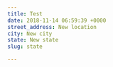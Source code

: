 ```yaml
---
title: Test
date: 2018-11-14 06:59:39 +0000
street_address: New location
city: New city
state: New state
slug: state

---
```

